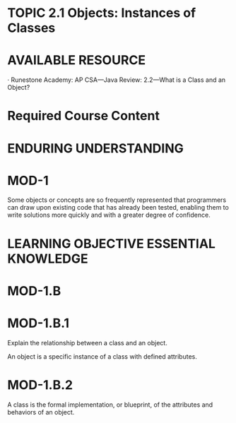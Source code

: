 # TOPIC 2.1 Objects: Instances of Classes  

# AVAILABLE RESOURCE  

· Runestone Academy: AP CSA—Java Review: 2.2—What is a Class and an Object?  

# Required Course Content  

# ENDURING UNDERSTANDING  

# MOD-1  

Some objects or concepts are so frequently represented that programmers can draw upon existing code that has already been tested, enabling them to write solutions more quickly and with a greater degree of confidence.  

# LEARNING OBJECTIVE ESSENTIAL KNOWLEDGE  

# MOD-1.B  

# MOD-1.B.1  

Explain the relationship between a class and an object.  

An object is a specific instance of a class with defined attributes.  

# MOD-1.B.2  

A class is the formal implementation, or blueprint, of the attributes and behaviors of an object.